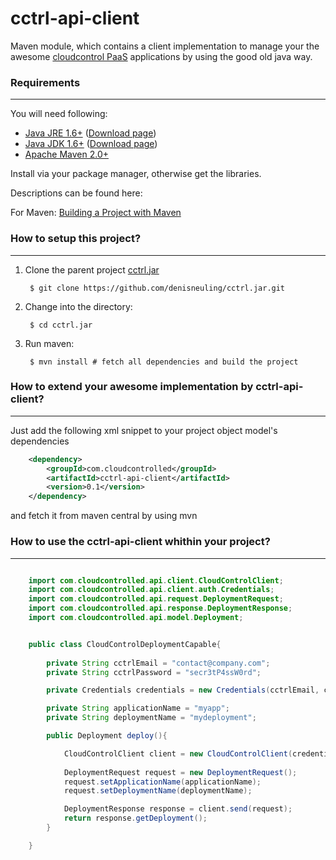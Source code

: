 # cctrl-api-client

Maven module, which contains a client implementation to manage your the awesome [cloudcontrol PaaS](https://www.cloudcontrol.com/) applications by using the good old java way.

### Requirements
---
You will need following:

- [Java JRE 1.6+](http://www.oracle.com/technetwork/java/javase/downloads) ([Download page](http://www.oracle.com/technetwork/java/javase/downloads/jre6-downloads-1637595.html))
- [Java JDK 1.6+](http://www.oracle.com/technetwork/java/javase/downloads) ([Download page](http://www.oracle.com/technetwork/java/javase/downloads/jdk6-downloads-1637591.html))
- [Apache Maven 2.0+](http://maven.apache.org/)

Install via your package manager, otherwise get the libraries.

Descriptions can be found here:

For Maven: [Building a Project with Maven](http://maven.apache.org/run-maven/index.html)

### How to setup this project?
---
1. Clone the parent project [cctrl.jar](https://github.com/denisneuling/cctrl.jar.git)

        $ git clone https://github.com/denisneuling/cctrl.jar.git

2. Change into the directory:

        $ cd cctrl.jar

3. Run maven:

        $ mvn install # fetch all dependencies and build the project

### How to extend your awesome implementation by cctrl-api-client?
---

Just add the following xml snippet to your project object model's dependencies

``` xml
	<dependency>
	    <groupId>com.cloudcontrolled</groupId>
	    <artifactId>cctrl-api-client</artifactId>
	    <version>0.1</version>
	</dependency>
```

and fetch it from maven central by using mvn

### How to use the cctrl-api-client whithin your project?
---

``` java

	import com.cloudcontrolled.api.client.CloudControlClient;
	import com.cloudcontrolled.api.client.auth.Credentials;
	import com.cloudcontrolled.api.request.DeploymentRequest;
	import com.cloudcontrolled.api.response.DeploymentResponse;
	import com.cloudcontrolled.api.model.Deployment;


	public class CloudControlDeploymentCapable{
		
		private String cctrlEmail = "contact@company.com";
		private String cctrlPassword = "secr3tP4ssW0rd";

		private Credentials credentials = new Credentials(cctrlEmail, cctrlPassword);

		private String applicationName = "myapp";
		private String deploymentName = "mydeployment";

		public Deployment deploy(){

			CloudControlClient client = new CloudControlClient(credentials);
			
			DeploymentRequest request = new DeploymentRequest();
			request.setApplicationName(applicationName);
			request.setDeploymentName(deploymentName);

			DeploymentResponse response = client.send(request);
			return response.getDeployment();
		}

	}

```
